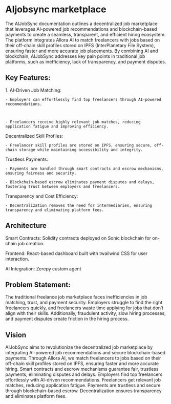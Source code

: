 # AIjobsync marketplace

The AIJobSync documentation outlines a decentralized job marketplace that leverages AI-powered job recommendations and blockchain-based payments to create a seamless, transparent, and efficient hiring ecosystem. The platform integrates Allora AI to match freelancers with jobs based on their off-chain skill profiles stored on IPFS (InterPlanetary File System), ensuring faster and more accurate job placements. By combining AI and blockchain, AIJobSync addresses key pain points in traditional job platforms, such as inefficiency, lack of transparency, and payment disputes.

## Key Features:
<bold> 1. AI-Driven Job Matching: </bold>

    - Employers can effortlessly find top freelancers through AI-powered recommendations.

 

    - Freelancers receive highly relevant job matches, reducing application fatigue and improving efficiency.

<bold> Decentralized Skill Profiles: </bold>

    - Freelancer skill profiles are stored on IPFS, ensuring secure, off-chain storage while maintaining accessibility and integrity.

<bold> Trustless Payments:</bold>


    - Payments are handled through smart contracts and escrow mechanisms, ensuring fairness and security.

    - Blockchain-based escrow eliminates payment disputes and delays, fostering trust between employers and freelancers.

<bold>Transparency and Cost Efficiency: </bold>

    - Decentralization removes the need for intermediaries, ensuring transparency and eliminating platform fees.




## Architecture
Smart Contracts: Solidity contracts deployed on Sonic blockchain for on-chain job creation.

Frontend: React-based dashboard built with twailwind CSS for user interaction.

AI Integration: Zerepy custom agent


## Problem Statement:
The traditional freelance job marketplace faces inefficiencies in job matching, trust, and payment security. Employers struggle to find the right freelancers quickly, and freelancers waste time applying for jobs that don’t align with their skills. Additionally, fraudulent activity, slow hiring processes, and payment disputes create friction in the hiring process.


## Vision
AIJobSync aims to revolutionize the decentralized job marketplace by integrating AI-powered job recommendations and secure blockchain-based payments. Through Allora AI, we match freelancers to jobs based on their off-chain skill profiles stored on IPFS, ensuring faster and more accurate hiring. Smart contracts and escrow mechanisms guarantee fair, trustless payments, eliminating disputes and delays.
Employers find top freelancers effortlessly with AI-driven recommendations.
Freelancers get relevant job matches, reducing application fatigue.
Payments are trustless and secure through blockchain-based escrow.
Decentralization ensures transparency and eliminates platform fees.


 